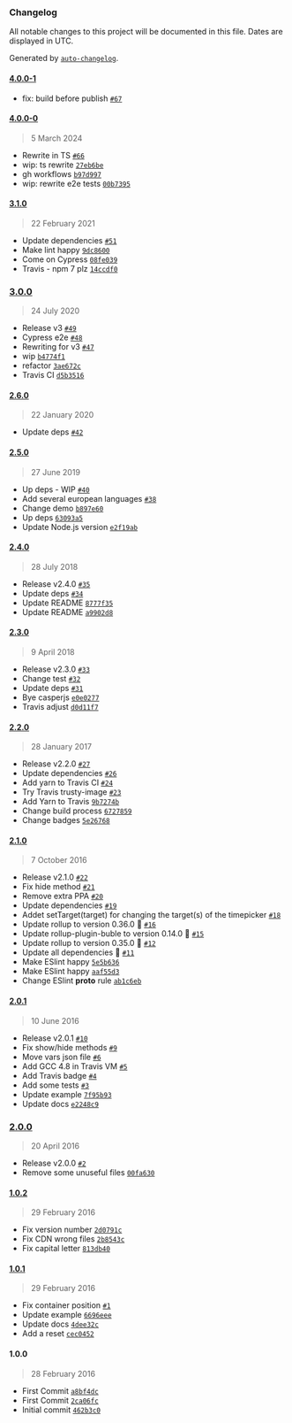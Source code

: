 ### Changelog

All notable changes to this project will be documented in this file. Dates are displayed in UTC.

Generated by [`auto-changelog`](https://github.com/CookPete/auto-changelog).

#### [4.0.0-1](https://github.com/jonataswalker/timepicker.js/compare/4.0.0-0...4.0.0-1)

- fix: build before publish [`#67`](https://github.com/jonataswalker/timepicker.js/pull/67)

#### [4.0.0-0](https://github.com/jonataswalker/timepicker.js/compare/3.1.0...4.0.0-0)

> 5 March 2024

- Rewrite in TS [`#66`](https://github.com/jonataswalker/timepicker.js/pull/66)
- wip: ts rewrite [`27eb6be`](https://github.com/jonataswalker/timepicker.js/commit/27eb6be17f049c7a74ecd347cda3dc9c78d4b1ec)
- gh workflows [`b97d997`](https://github.com/jonataswalker/timepicker.js/commit/b97d997e784a7fb9c7a858a2ba17369869495a21)
- wip: rewrite e2e tests [`00b7395`](https://github.com/jonataswalker/timepicker.js/commit/00b7395694284177b29c41c764a41de543508114)

#### [3.1.0](https://github.com/jonataswalker/timepicker.js/compare/3.0.0...3.1.0)

> 22 February 2021

- Update dependencies [`#51`](https://github.com/jonataswalker/timepicker.js/pull/51)
- Make lint happy [`9dc8600`](https://github.com/jonataswalker/timepicker.js/commit/9dc8600d85b11b96f5cb0df383cc4b895532d313)
- Come on Cypress [`08fe039`](https://github.com/jonataswalker/timepicker.js/commit/08fe03991634dae516d2c47c9a102d148e6e0248)
- Travis - npm 7 plz [`14ccdf0`](https://github.com/jonataswalker/timepicker.js/commit/14ccdf06a704e1b3a5da3f192902ac65e9bb58d6)

### [3.0.0](https://github.com/jonataswalker/timepicker.js/compare/2.6.0...3.0.0)

> 24 July 2020

- Release v3 [`#49`](https://github.com/jonataswalker/timepicker.js/pull/49)
- Cypress e2e [`#48`](https://github.com/jonataswalker/timepicker.js/pull/48)
- Rewriting for v3 [`#47`](https://github.com/jonataswalker/timepicker.js/pull/47)
- wip [`b4774f1`](https://github.com/jonataswalker/timepicker.js/commit/b4774f19505884828a58f9c95f062300f498669a)
- refactor [`3ae672c`](https://github.com/jonataswalker/timepicker.js/commit/3ae672c04f979d81cfff7f293431c4fc9a6a614f)
- Travis CI [`d5b3516`](https://github.com/jonataswalker/timepicker.js/commit/d5b3516e29cfa7a10236ff87d5b5e26f8bde1cc7)

#### [2.6.0](https://github.com/jonataswalker/timepicker.js/compare/2.5.0...2.6.0)

> 22 January 2020

- Update deps [`#42`](https://github.com/jonataswalker/timepicker.js/pull/42)

#### [2.5.0](https://github.com/jonataswalker/timepicker.js/compare/2.4.0...2.5.0)

> 27 June 2019

- Up deps - WIP [`#40`](https://github.com/jonataswalker/timepicker.js/pull/40)
- Add several european languages [`#38`](https://github.com/jonataswalker/timepicker.js/pull/38)
- Change demo [`b897e60`](https://github.com/jonataswalker/timepicker.js/commit/b897e60f628263b8a55f5fcd5de1079b7b2f28ff)
- Up deps [`63093a5`](https://github.com/jonataswalker/timepicker.js/commit/63093a593cf52a2047a98986bfff2bae8c15ea34)
- Update Node.js version [`e2f19ab`](https://github.com/jonataswalker/timepicker.js/commit/e2f19ab7e112ce6f0737277afa5f601ea054efd2)

#### [2.4.0](https://github.com/jonataswalker/timepicker.js/compare/2.3.0...2.4.0)

> 28 July 2018

- Release v2.4.0 [`#35`](https://github.com/jonataswalker/timepicker.js/pull/35)
- Update deps [`#34`](https://github.com/jonataswalker/timepicker.js/pull/34)
- Update README [`8777f35`](https://github.com/jonataswalker/timepicker.js/commit/8777f35bb5d6d8219c92e1d06ce17b53ca4d71cb)
- Update README [`a9902d8`](https://github.com/jonataswalker/timepicker.js/commit/a9902d861b8dfb8ebe62ec60a24bba5e0db66fad)

#### [2.3.0](https://github.com/jonataswalker/timepicker.js/compare/2.2.0...2.3.0)

> 9 April 2018

- Release v2.3.0 [`#33`](https://github.com/jonataswalker/timepicker.js/pull/33)
- Change test [`#32`](https://github.com/jonataswalker/timepicker.js/pull/32)
- Update deps [`#31`](https://github.com/jonataswalker/timepicker.js/pull/31)
- Bye casperjs [`e0e0277`](https://github.com/jonataswalker/timepicker.js/commit/e0e02771deb7ee78930de2cbdd53a45ed50a067f)
- Travis adjust [`d0d11f7`](https://github.com/jonataswalker/timepicker.js/commit/d0d11f76c0b492f6cac8252a0e1e838f606699ad)

#### [2.2.0](https://github.com/jonataswalker/timepicker.js/compare/2.1.0...2.2.0)

> 28 January 2017

- Release v2.2.0 [`#27`](https://github.com/jonataswalker/timepicker.js/pull/27)
- Update dependencies [`#26`](https://github.com/jonataswalker/timepicker.js/pull/26)
- Add yarn to Travis CI [`#24`](https://github.com/jonataswalker/timepicker.js/pull/24)
- Try Travis trusty-image [`#23`](https://github.com/jonataswalker/timepicker.js/pull/23)
- Add Yarn to Travis [`9b7274b`](https://github.com/jonataswalker/timepicker.js/commit/9b7274bfa6b609c7837279d120076c86e97129a2)
- Change build process [`6727859`](https://github.com/jonataswalker/timepicker.js/commit/67278595e3ff5fb4faf109e5750d4d14f01a880e)
- Change badges [`5e26768`](https://github.com/jonataswalker/timepicker.js/commit/5e26768f5e35c021dbdbec6d06a45a3a4537ed04)

#### [2.1.0](https://github.com/jonataswalker/timepicker.js/compare/2.0.1...2.1.0)

> 7 October 2016

- Release v2.1.0 [`#22`](https://github.com/jonataswalker/timepicker.js/pull/22)
- Fix hide method [`#21`](https://github.com/jonataswalker/timepicker.js/pull/21)
- Remove extra PPA [`#20`](https://github.com/jonataswalker/timepicker.js/pull/20)
- Update dependencies [`#19`](https://github.com/jonataswalker/timepicker.js/pull/19)
- Addet setTarget(target) for changing the target(s) of the timepicker [`#18`](https://github.com/jonataswalker/timepicker.js/pull/18)
- Update rollup to version 0.36.0 🚀 [`#16`](https://github.com/jonataswalker/timepicker.js/pull/16)
- Update rollup-plugin-buble to version 0.14.0 🚀 [`#15`](https://github.com/jonataswalker/timepicker.js/pull/15)
- Update rollup to version 0.35.0 🚀 [`#12`](https://github.com/jonataswalker/timepicker.js/pull/12)
- Update all dependencies 🌴 [`#11`](https://github.com/jonataswalker/timepicker.js/pull/11)
- Make ESlint happy [`5e5b636`](https://github.com/jonataswalker/timepicker.js/commit/5e5b636fb5096e02e1e6556d8a63286906f0ce81)
- Make ESlint happy [`aaf55d3`](https://github.com/jonataswalker/timepicker.js/commit/aaf55d3236f0642ef9a8d635e22d94bed2bcca34)
- Change ESlint __proto__ rule [`ab1c6eb`](https://github.com/jonataswalker/timepicker.js/commit/ab1c6ebd93b8f20ef9453448740a9217b2bc1ca8)

#### [2.0.1](https://github.com/jonataswalker/timepicker.js/compare/2.0.0...2.0.1)

> 10 June 2016

- Release v2.0.1 [`#10`](https://github.com/jonataswalker/timepicker.js/pull/10)
- Fix show/hide methods [`#9`](https://github.com/jonataswalker/timepicker.js/pull/9)
- Move vars json file [`#6`](https://github.com/jonataswalker/timepicker.js/pull/6)
- Add GCC 4.8 in Travis VM [`#5`](https://github.com/jonataswalker/timepicker.js/pull/5)
- Add Travis badge [`#4`](https://github.com/jonataswalker/timepicker.js/pull/4)
- Add some tests [`#3`](https://github.com/jonataswalker/timepicker.js/pull/3)
- Update example [`7f95b93`](https://github.com/jonataswalker/timepicker.js/commit/7f95b935a61daa5ad2ffa6ba5078bfbe6a9126e0)
- Update docs [`e2248c9`](https://github.com/jonataswalker/timepicker.js/commit/e2248c9a676730e2e026f0649fc18c92100d1190)

### [2.0.0](https://github.com/jonataswalker/timepicker.js/compare/1.0.2...2.0.0)

> 20 April 2016

- Release v2.0.0 [`#2`](https://github.com/jonataswalker/timepicker.js/pull/2)
- Remove some unuseful files [`00fa630`](https://github.com/jonataswalker/timepicker.js/commit/00fa63024498327e5e9c600b4da450b47cdb9188)

#### [1.0.2](https://github.com/jonataswalker/timepicker.js/compare/1.0.1...1.0.2)

> 29 February 2016

- Fix version number [`2d0791c`](https://github.com/jonataswalker/timepicker.js/commit/2d0791cd06acff6045ad247f6435804271b16f7d)
- Fix CDN wrong files [`2b8543c`](https://github.com/jonataswalker/timepicker.js/commit/2b8543cc72261c9a2ab5945963cadd0525cbede9)
- Fix capital letter [`813db40`](https://github.com/jonataswalker/timepicker.js/commit/813db408fc8d4bec7cc9e3b78311583f805bac25)

#### [1.0.1](https://github.com/jonataswalker/timepicker.js/compare/1.0.0...1.0.1)

> 29 February 2016

- Fix container position [`#1`](https://github.com/jonataswalker/timepicker.js/pull/1)
- Update example [`6696eee`](https://github.com/jonataswalker/timepicker.js/commit/6696eeee1722868eb43d31f4b88c6b0a2518e5b7)
- Update docs [`4dee32c`](https://github.com/jonataswalker/timepicker.js/commit/4dee32cb3696ed592d1e8d444ff2e1ffe9449f72)
- Add a reset [`cec0452`](https://github.com/jonataswalker/timepicker.js/commit/cec045293f3902ff3440e4447f207aedab3e0e31)

#### 1.0.0

> 28 February 2016

- First Commit [`a8bf4dc`](https://github.com/jonataswalker/timepicker.js/commit/a8bf4dc7b91145494589183fdc50b236674fdc21)
- First Commit [`2ca06fc`](https://github.com/jonataswalker/timepicker.js/commit/2ca06fc775e17a4fd65f56a12657b46b689511b2)
- Initial commit [`462b3c0`](https://github.com/jonataswalker/timepicker.js/commit/462b3c0b5f985646a3b7bb24c56cac3b338d3d43)
